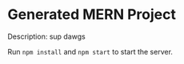 # Generated MERN Project

Description: sup dawgs

Run `npm install` and `npm start` to start the server.
